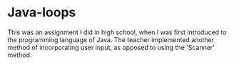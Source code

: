 # Java-loops
This was an assignment I did in high school, when I was first introduced to the programming language of Java. The teacher implemented another method of incorporating user input, as opposed to using the 'Scanner' method. 
